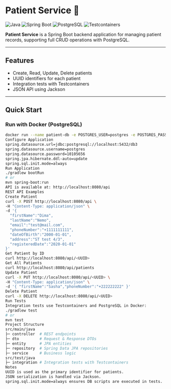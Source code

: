 # Patient Service 🏥

![Java](https://img.shields.io/badge/Java-22-blue)
![Spring Boot](https://img.shields.io/badge/Spring%20Boot-3.5-green)
![PostgreSQL](https://img.shields.io/badge/PostgreSQL-12-blue)
![Testcontainers](https://img.shields.io/badge/Testcontainers-1.21.3-orange)

**Patient Service** is a Spring Boot backend application for managing patient records, supporting full CRUD operations with PostgreSQL.

---

## Features
- Create, Read, Update, Delete patients
- UUID identifiers for each patient
- Integration tests with Testcontainers
- JSON API using Jackson

---

## Quick Start

### Run with Docker (PostgreSQL)
```bash
docker run --name patient-db -e POSTGRES_USER=postgres -e POSTGRES_PASSWORD=10105656 -e POSTGRES_DB=db3 -p 5432:5432 -d postgres:12
Configure Application
spring.datasource.url=jdbc:postgresql://localhost:5432/db3
spring.datasource.username=postgres
spring.datasource.password=10105656
spring.jpa.hibernate.ddl-auto=update
spring.sql.init.mode=always
Run Application
./gradlew bootRun
# or
mvn spring-boot:run
API is available at: http://localhost:8080/api
REST API Examples
Create Patient
curl -X POST http://localhost:8080/api \
-H "Content-Type: application/json" \
-d '{
  "firstName":"Dima",
  "lastName":"Nemo",
  "email":"test@mail.com",
  "phoneNumber":"+1111111111",
  "dateOfBirth":"2000-01-01",
  "address":"ST test 4/3",
  "registeredDate":"2020-01-01"
}'
Get Patient by ID
curl http://localhost:8080/api/<UUID>
Get All Patients
curl http://localhost:8080/api/patients
Update Patient
curl -X PUT http://localhost:8080/api/<UUID> \
-H "Content-Type: application/json" \
-d '{ "firstName":"Sasha","phoneNumber":"+222222222" }'
Delete Patient
curl -X DELETE http://localhost:8080/api/<UUID>
Run Tests
Integration tests use Testcontainers and PostgreSQL in Docker:
./gradlew test
# or
mvn test
Project Structure
src/main/java
├─ controller  # REST endpoints
├─ dto         # Request & Response DTOs
├─ entity      # JPA entities
├─ repository  # Spring Data JPA repositories
├─ service     # Business logic
src/test/java
├─ integration # Integration tests with Testcontainers
Notes
UUID is used as the primary identifier for patients.
JSON serialization is handled via Jackson.
spring.sql.init.mode=always ensures DB scripts are executed in tests.